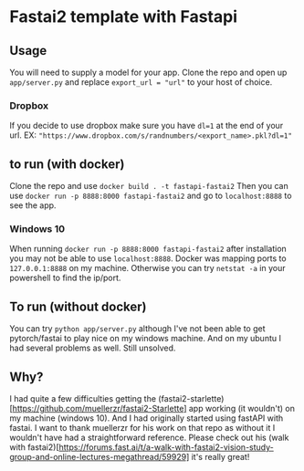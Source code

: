 # Fastai2 template with Fastapi

## Usage

You will need to supply a model for your app. Clone the repo and open up `app/server.py` and replace `export_url = "url"` to your host of choice.

### Dropbox

If you decide to use dropbox make sure you have `dl=1` at the end of your url. EX: `"https://www.dropbox.com/s/randnumbers/<export_name>.pkl?dl=1"`

## to run (with docker)

Clone the repo and use `docker build . -t fastapi-fastai2` Then you can use `docker run -p 8888:8000 fastapi-fastai2` and go to `localhost:8888` to see the app.

### Windows 10

When running `docker run -p 8888:8000 fastapi-fastai2` after installation you may not be able to use `localhost:8888`. Docker was mapping ports to `127.0.0.1:8888` on my machine. Otherwise you can try `netstat -a` in your powershell to find the ip/port.

## To run (without docker)

You can try `python app/server.py` although I've not been able to get pytorch/fastai to play nice on my windows machine. And on my ubuntu I had several problems as well. Still unsolved.

## Why?

I had quite a few difficulties getting the (fastai2-starlette)[https://github.com/muellerzr/fastai2-Starlette] app working (it wouldn't) on my machine (windows 10). And I had originally started using fastAPI with fastai. I want to thank muellerzr for his work on that repo as without it I wouldn't have had a straightforward reference. Please check out his (walk with fastai2)[https://forums.fast.ai/t/a-walk-with-fastai2-vision-study-group-and-online-lectures-megathread/59929] it's really great!
